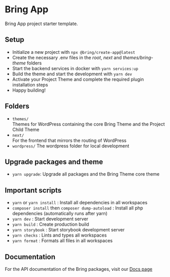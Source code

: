 # Bring App

Bring App project starter template.

## Setup

- Initialize a new project with `npx @bring/create-app@latest`
- Create the necessary .env files in the _root_, _next_ and _themes/bring-theme_ folders
- Start the backend services in docker with `yarn services:up`
- Build the theme and start the development with `yarn dev`
- Activate your Project Theme and complete the required plugin installation steps
- Happy building!

## Folders

- `themes/`  
  Themes for WordPress containing the core Bring Theme and the Project Child Theme
- `next/`  
  For the frontend that mirrors the routing of WordPress
- `wordpress/`
  The wordpress folder for local development

## Upgrade packages and theme

- `yarn upgrade`: Upgrade all packages and the Bring Theme core theme

## Important scripts

- `yarn` or `yarn install` : Install all dependencies in all workspaces
- `composer install` then `composer dump-autoload` : Install all php dependencies (automatically runs after yarn)
- `yarn dev` : Start development server
- `yarn build` : Create production build
- `yarn storybook` : Start storybook development server
- `yarn checks` : Lints and types all workspaces
- `yarn format` : Formats all files in all workspaces

## Documentation

For the API documentation of the Bring packages, visit our [Docs page](https://bring-app-docs.vercel.app/)
